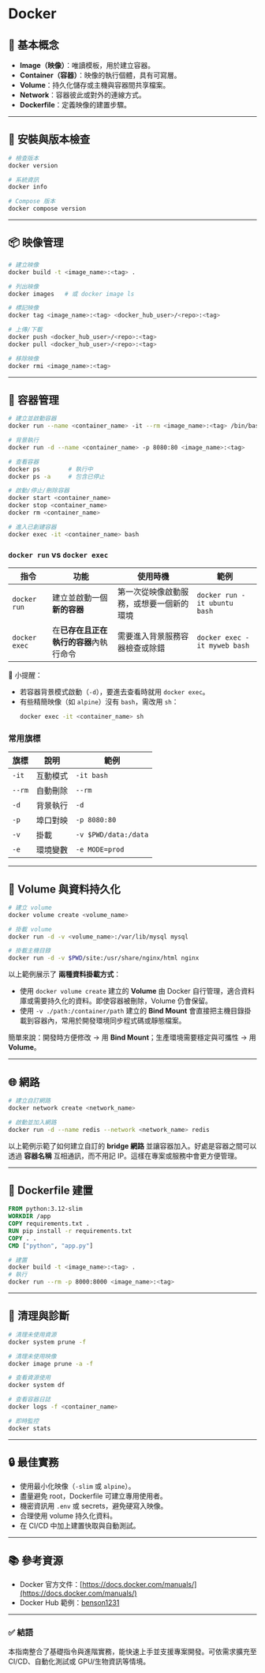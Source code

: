 # Docker

## 🐳 基本概念

* **Image（映像）**：唯讀模板，用於建立容器。
* **Container（容器）**：映像的執行個體，具有可寫層。
* **Volume**：持久化儲存或主機與容器間共享檔案。
* **Network**：容器彼此或對外的連線方式。
* **Dockerfile**：定義映像的建置步驟。

---

## 🔧 安裝與版本檢查

```bash
# 檢查版本
docker version

# 系統資訊
docker info

# Compose 版本
docker compose version
```

---

## 📦 映像管理

```bash
# 建立映像
docker build -t <image_name>:<tag> .

# 列出映像
docker images   # 或 docker image ls

# 標記映像
docker tag <image_name>:<tag> <docker_hub_user>/<repo>:<tag>

# 上傳/下載
docker push <docker_hub_user>/<repo>:<tag>
docker pull <docker_hub_user>/<repo>:<tag>

# 移除映像
docker rmi <image_name>:<tag>
```

---

## 🚀 容器管理

```bash
# 建立並啟動容器
docker run --name <container_name> -it --rm <image_name>:<tag> /bin/bash

# 背景執行
docker run -d --name <container_name> -p 8080:80 <image_name>:<tag>

# 查看容器
docker ps        # 執行中
docker ps -a     # 包含已停止

# 啟動/停止/刪除容器
docker start <container_name>
docker stop <container_name>
docker rm <container_name>

# 進入已創建容器
docker exec -it <container_name> bash
```

### `docker run` vs `docker exec`

| 指令 | 功能 | 使用時機 | 範例 |
|------|------|----------|------|
| `docker run` | 建立並啟動一個**新的容器** | 第一次從映像啟動服務，或想要一個新的環境 | `docker run -it ubuntu bash` |
| `docker exec` | 在**已存在且正在執行的容器**內執行命令 | 需要進入背景服務容器檢查或除錯 | `docker exec -it myweb bash` |

📌 小提醒：  
- 若容器背景模式啟動（`-d`），要進去查看時就用 `docker exec`。  
- 有些精簡映像（如 `alpine`）沒有 `bash`，需改用 `sh`：  
  ```bash
  docker exec -it <container_name> sh
  ```


### 常用旗標

| 旗標     | 說明   | 範例                   |
| ------ | ---- | -------------------- |
| `-it`  | 互動模式 | `-it bash`           |
| `--rm` | 自動刪除 | `--rm`               |
| `-d`   | 背景執行 | `-d`                 |
| `-p`   | 埠口對映 | `-p 8080:80`         |
| `-v`   | 掛載   | `-v $PWD/data:/data` |
| `-e`   | 環境變數 | `-e MODE=prod`       |

---

## 📂 Volume 與資料持久化

```bash
# 建立 volume
docker volume create <volume_name>

# 掛載 volume
docker run -d -v <volume_name>:/var/lib/mysql mysql

# 掛載主機目錄
docker run -d -v $PWD/site:/usr/share/nginx/html nginx
```
以上範例展示了 **兩種資料掛載方式**：

* 使用 `docker volume create` 建立的 **Volume** 由 Docker 自行管理，適合資料庫或需要持久化的資料。即使容器被刪除，Volume 仍會保留。
* 使用 `-v ./path:/container/path` 建立的 **Bind Mount** 會直接把主機目錄掛載到容器內，常用於開發環境同步程式碼或靜態檔案。

簡單來說：開發時方便修改 → 用 **Bind Mount**；生產環境需要穩定與可攜性 → 用 **Volume**。

---

## 🌐 網路

```bash
# 建立自訂網路
docker network create <network_name>

# 啟動並加入網路
docker run -d --name redis --network <network_name> redis
```
以上範例示範了如何建立自訂的 **bridge 網路** 並讓容器加入。好處是容器之間可以透過 **容器名稱** 互相通訊，而不用記 IP。這樣在專案或服務中會更方便管理。

---

## 📝 Dockerfile 建置

```dockerfile
FROM python:3.12-slim
WORKDIR /app
COPY requirements.txt .
RUN pip install -r requirements.txt
COPY . .
CMD ["python", "app.py"]
```

```bash
# 建置
docker build -t <image_name>:<tag> .
# 執行
docker run --rm -p 8000:8000 <image_name>:<tag>
```

---

## 🧹 清理與診斷

```bash
# 清理未使用資源
docker system prune -f

# 清理未使用映像
docker image prune -a -f

# 查看資源使用
docker system df

# 查看容器日誌
docker logs -f <container_name>

# 即時監控
docker stats
```

---

## 🔒 最佳實務

* 使用最小化映像（`-slim` 或 `alpine`）。
* 盡量避免 root，Dockerfile 可建立專用使用者。
* 機密資訊用 `.env` 或 secrets，避免硬寫入映像。
* 合理使用 volume 持久化資料。
* 在 CI/CD 中加上建置快取與自動測試。

---

## 📚 參考資源

* Docker 官方文件：[https://docs.docker.com/manuals/](https://docs.docker.com/manuals/)
* Docker Hub 範例：[benson1231](https://hub.docker.com/u/benson1231)

---

### ✅ 結語

本指南整合了基礎指令與進階實務，能快速上手並支援專案開發。可依需求擴充至 CI/CD、自動化測試或 GPU/生物資訊等情境。


